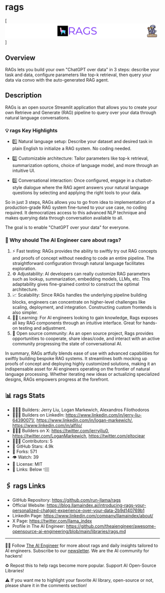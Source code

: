 # rags
[![The AI Engineer presents # rags](rags_1920x192.png)]
## Overview
RAGs lets you build your own "ChatGPT over data" in 3 steps: describe your task and data, configure parameters like top-k retrieval, then query your data via convo with the auto-generated RAG agent. 

## Description
RAGs is an open source Streamlit application that allows you to create your own Retrieve and Generate (RAG) pipeline to query over your data through natural language conversations.

### 💡 rags Key Highlights
- 1️⃣  Natural language setup: Describe your dataset and desired task in plain English to initialize a RAG system. No coding needed.

- 2️⃣  Customizable architecture: Tailor parameters like top-k retrieval, summarization options, choice of language model, and more through an intuitive UI.

- 3️⃣  Conversational interaction: Once configured, engage in a chatbot-style dialogue where the RAG agent answers your natural language questions by selecting and applying the right tools to your data.

So in just 3 steps, RAGs allows you to go from idea to implementation of a production-grade RAG system fine-tuned to your use case, no coding required. It democratizes access to this advanced NLP technique and makes querying data through conversation available to all.

The goal is to enable "ChatGPT over your data" for everyone. 

### 🤔 Why should The AI Engineer care about rags?

1. ⚡️ Fast testing: RAGs provides the ability to swiftly try out RAG concepts and proofs of concept without needing to code an entire pipeline. The straightforward configuration through natural language facilitates exploration.
2. ⚙️ Adjustability: AI developers can really customize RAG parameters such as lookup, summarization, embedding models, LLMs, etc. This adaptability gives fine-grained control to construct the optimal architecture.
3. 📈 Scalability: Since RAGs handles the underlying pipeline building blocks, engineers can concentrate on higher-level challenges like scaling, deployment, and integration. Constructing custom frontends is also simpler.
4. 🧑‍🏫 Learning: For AI engineers looking to gain knowledge, Rags exposes all key RAG components through an intuitive interface. Great for hands-on testing and adjustment.
5. 🤝 Open source community: As an open source project, Rags provides opportunities to cooperate, share ideas/code, and interact with an active community progressing the state of conversational AI.

In summary, RAGs artfully blends ease of use with advanced capabilities for swiftly building bespoke RAG systems. It streamlines both mocking up proofs of concept and deploying highly customized solutions, making it an indispensable asset for AI engineers operating on the frontier of natural language processing. Whether iterating new ideas or actualizing specialized designs, RAGs empowers progress at the forefront.

## 📊 rags Stats
* 👷🏽‍♀️ Builders: Jerry Liu, Logan Markewich, Alexandros Filothodoros
* 👩🏽‍💼 Builders on LinkedIn: https://www.linkedin.com/in/jerry-liu-64390071/, https://www.linkedin.com/in/logan-markewich/, https://www.linkedin.com/in/alfilo/
* 👩🏽‍🏭 Builders on X: https://twitter.com/jerryjliu0, https://twitter.com/LoganMarkewich, https://twitter.com/eltociear
* 👩🏽‍💻 Contributors: 5
* 💫 GitHub Stars: 4.9k
* 🍴 Forks: 571
* 👁️ Watch: 39
* 🪪 License: MIT
* 🔗 Links: Below 👇🏽

## 🖇️ rags Links
* GitHub Repository: https://github.com/run-llama/rags
* Official Website: https://blog.llamaindex.ai/introducing-rags-your-personalized-chatgpt-experience-over-your-data-2b9d140769b1
* LinkedIn Page: https://www.linkedin.com/company/llamaindex/about/
* X Page: https://twitter.com/llama_index
* Profile in The AI Engineer: https://github.com/theaiengineer/awesome-opensource-ai-engineering/blob/main/libraries/rags.md

---
🧙🏽 Follow [The AI Engineer](https://www.linkedin.com/company/theaiengineer/) for more about rags and daily insights tailored to AI engineers. Subscribe to our [newsletter](http://theaiengineerco.substack.com). We are the AI community for hackers!

♻️ Repost this to help rags become more popular. Support AI Open-Source Libraries!

⚠️ If you want me to highlight your favorite AI library, open-source or not, please share it in the comments section!

